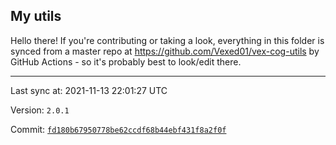 ## My utils

Hello there! If you're contributing or taking a look, everything in this folder
is synced from a master repo at https://github.com/Vexed01/vex-cog-utils by GitHub Actions -
so it's probably best to look/edit there.

---

Last sync at: 2021-11-13 22:01:27 UTC

Version: `2.0.1`

Commit: [`fd180b67950778be62ccdf68b44ebf431f8a2f0f`](https://github.com/Vexed01/vex-cog-utils/commit/fd180b67950778be62ccdf68b44ebf431f8a2f0f)
